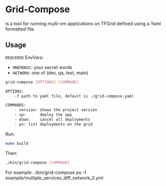 # Grid-Compose

is a tool for running multi-vm applications on TFGrid defined using a Yaml formatted file.

## Usage

`REQUIRED` EnvVars:

- `MNEMONIC`: your secret words
- `NETWORK`: one of (dev, qa, test, main)

```bash
grid-compose [OPTIONS] [COMMAND]

OPTIONS:
    -f path to yaml file, default is ./grid-compose.yaml

COMMANDS:
    - version: shows the project version
    - up:      deploy the app
    - down:    cancel all deployments
    - ps: list deployments on the grid
```

Run:

```bash
make build
```

Then:

```bash
./bin/grid-compose [COMMAND]
```

For example:
./bin/grid-compose ps -f example/multiple_services_diff_network_3.yml
